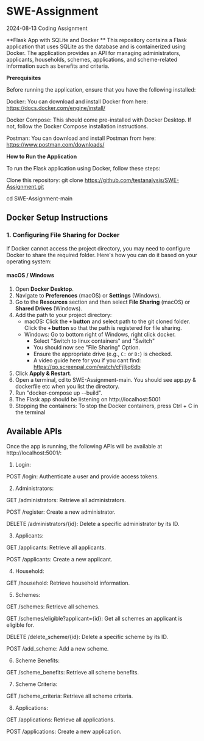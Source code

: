 # SWE-Assignment
2024-08-13 Coding Assignment

**Flask App with SQLite and Docker
**
This repository contains a Flask application that uses SQLite as the database and is containerized using Docker. The application provides an API for managing administrators, applicants, households, schemes, applications, and scheme-related information such as benefits and criteria.

**Prerequisites**

   Before running the application, ensure that you have the following installed:
   
   Docker: You can download and install Docker from here: https://docs.docker.com/engine/install/

   Docker Compose: This should come pre-installed with Docker Desktop. If not, follow the Docker Compose installation
   instructions.
   
   Postman: You can download and install Postman from here: https://www.postman.com/downloads/

**How to Run the Application**

   To run the Flask application using Docker, follow these steps:
   
   Clone this repository:
   git clone https://github.com/testanalysis/SWE-Assignment.git
   
   cd SWE-Assignment-main

## Docker Setup Instructions

### 1. Configuring File Sharing for Docker

If Docker cannot access the project directory, you may need to configure Docker to share the required folder. Here's how you can do it based on your operating system:

#### macOS / Windows
1. Open **Docker Desktop**.
2. Navigate to **Preferences** (macOS) or **Settings** (Windows).
3. Go to the **Resources** section and then select **File Sharing** (macOS) or **Shared Drives** (Windows).
4. Add the path to your project directory:
   - macOS: Click the **`+` button** and select path to the git cloned folder. Click the **`+` button** so that the path is registered for file sharing. 
   - Windows: Go to bottom right of Windows, right click docker.
      - Select "Switch to linux containers" and "Switch"
      - You should now see "File Sharing" Option. 
      - Ensure the appropriate drive (e.g., `C:` or `D:`) is checked.
      - A video guide here for you if you cant find: https://go.screenpal.com/watch/cFjIljq6db
5. Click **Apply & Restart**.
6. Open a terminal, cd to SWE-Assignment-main. You should see app.py & dockerfile etc when you list the directory.
7. Run "docker-compose up --build".
8. The Flask app should be listening on http://localhost:5001
9. Stopping the containers: To stop the Docker containers, press Ctrl + C in the terminal

## Available APIs

Once the app is running, the following APIs will be available at http://localhost:5001/:

1. Login:

POST /login: Authenticate a user and provide access tokens.

2. Administrators:

GET /administrators: Retrieve all administrators.

POST /register: Create a new administrator.

DELETE /administrators/{id}: Delete a specific administrator by its ID.

3. Applicants:
   
GET /applicants: Retrieve all applicants.

POST /applicants: Create a new applicant.

4. Household:
   
GET /household: Retrieve household information.

5. Schemes:
   
GET /schemes: Retrieve all schemes.

GET /schemes/eligible?applicant={id}: Get all schemes an applicant is eligible for.

DELETE /delete_scheme/{id}: Delete a specific scheme by its ID.

POST /add_scheme: Add a new scheme.

6. Scheme Benefits:
 
GET /scheme_benefits: Retrieve all scheme benefits.

7. Scheme Criteria:
   
GET /scheme_criteria: Retrieve all scheme criteria.

8. Applications:

GET /applications: Retrieve all applications.

POST /applications: Create a new application.




